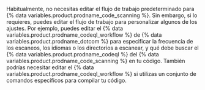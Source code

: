 Habitualmente, no necesitas editar el flujo de trabajo predeterminado para {% data variables.product.prodname_code_scanning %}. Sin embargo, si lo requieres, puedes editar el flujo de trabajo para personalizar algunos de los ajustes. Por ejemplo, puedes editar el {% data variables.product.prodname_codeql_workflow %} de {% data variables.product.prodname_dotcom %} para especificar la frecuencia de los escaneos, los idiomas o los directorios a escanear, y qué debe buscar el {% data variables.product.prodname_codeql %} del {% data variables.product.prodname_code_scanning %} en tu código. También podrías necesitar editar el {% data variables.product.prodname_codeql_workflow %} si utilizas un conjunto de comandos específicos para compilar tu código.
